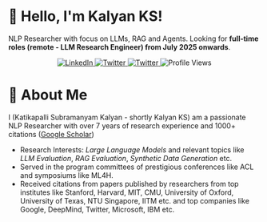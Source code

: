 # 👋 Hello, I'm Kalyan KS!
NLP Researcher with focus on LLMs, RAG and Agents. Looking for **full-time roles (remote - LLM Research Engineer) from July 2025 onwards**.

<p align="center">
  <a href="https://www.linkedin.com/in/kalyanksnlp/">
    <img src="https://custom-icon-badges.demolab.com/badge/Kalyan%20KS-0A66C2?logo=linkedin-white&logoColor=fff" alt="LinkedIn">
  </a>
  <a href="https://x.com/kalyan_kpl">
    <img src="https://img.shields.io/badge/Kalyan%20KS-%23000000.svg?logo=X&logoColor=white" alt="Twitter">
  </a>
   <a href="https://www.youtube.com/@kalyanksnlp">
    <img src="https://img.shields.io/badge/Kalyan%20KS-%23FF0000.svg?logo=YouTube&logoColor=white" alt="Twitter">
  </a>
  <img src="https://komarev.com/ghpvc/?username=KalyanKS-NLP&style=flat-square&color=007ec6" alt="Profile Views">	
</p>

# 🚀 About Me
I (Katikapalli Subramanyam Kalyan - shortly Kalyan KS) am a passionate NLP Researcher with over 7 years of research experience and 1000+ citations ([Google Scholar](https://scholar.google.com/citations?user=-j99UlcAAAAJ&hl=en))
- Research Interests: *Large Language Models* and relevant topics like *LLM Evaluation*, *RAG Evaluation*, *Synthetic Data Generation* etc.
- Served in the program committees of prestigious conferences like ACL and symposiums like ML4H.
- Received citations from papers published by researchers from top institutes like Stanford, Harvard, MIT, CMU, University of Oxford, University of Texas, NTU Singapore, IITM etc. and top companies like Google, DeepMind, Twitter, Microsoft, IBM etc.


